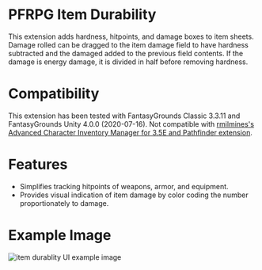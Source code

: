 # PFRPG Item Durability
This extension adds hardness, hitpoints, and damage boxes to item sheets.
Damage rolled can be dragged to the item damage field to have hardness subtracted and the damaged added to the previous field contents.
If the damage is energy damage, it is divided in half before removing hardness.

# Compatibility
This extension has been tested with FantasyGrounds Classic 3.3.11 and FantasyGrounds Unity 4.0.0 (2020-07-16).
Not compatible with [rmilmines's Advanced Character Inventory Manager for 3.5E and Pathfinder extension](https://www.fantasygrounds.com/forums/showthread.php?57819-Advanced-Character-Iventory-Manager-for-3-5E-and-Pathfinder).

# Features
* Simplifies tracking hitpoints of weapons, armor, and equipment.
* Provides visual indication of item damage by color coding the number proportionately to damage.

# Example Image
<img src="https://i.imgur.com/QTdNW9j.png" alt="item durablity UI example image"/>
